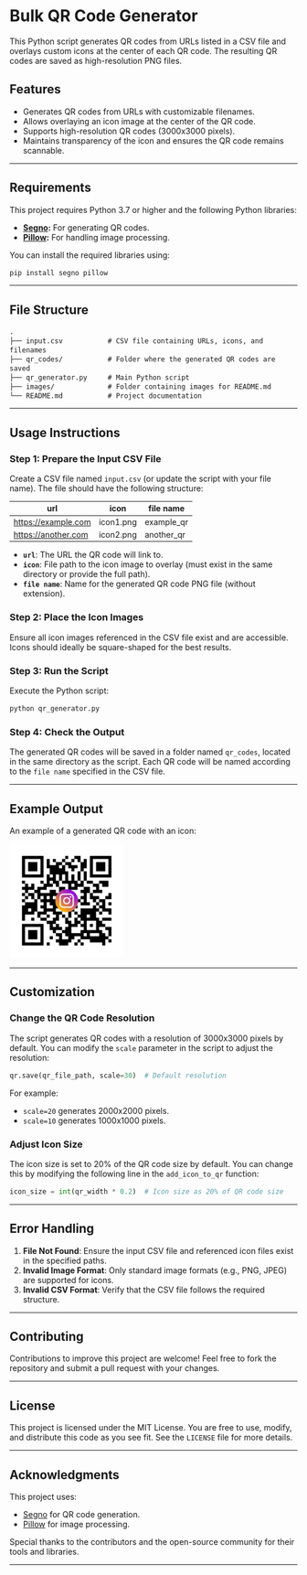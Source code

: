 
# Bulk QR Code Generator

This Python script generates QR codes from URLs listed in a CSV file and overlays custom icons at the center of each QR code. The resulting QR codes are saved as high-resolution PNG files.

## Features

- Generates QR codes from URLs with customizable filenames.
- Allows overlaying an icon image at the center of the QR code.
- Supports high-resolution QR codes (3000x3000 pixels).
- Maintains transparency of the icon and ensures the QR code remains scannable.

---

## Requirements

This project requires Python 3.7 or higher and the following Python libraries:

- **[Segno](https://pypi.org/project/segno/):** For generating QR codes.
- **[Pillow](https://pillow.readthedocs.io):** For handling image processing.

You can install the required libraries using:

```bash
pip install segno pillow
```

---

## File Structure

```plaintext
.
├── input.csv           # CSV file containing URLs, icons, and filenames
├── qr_codes/           # Folder where the generated QR codes are saved
├── qr_generator.py     # Main Python script
├── images/             # Folder containing images for README.md
└── README.md           # Project documentation
```

---

## Usage Instructions

### Step 1: Prepare the Input CSV File
Create a CSV file named `input.csv` (or update the script with your file name). The file should have the following structure:

| url                  | icon          | file name      |
|----------------------|---------------|----------------|
| https://example.com  | icon1.png     | example_qr     |
| https://another.com  | icon2.png     | another_qr     |

- **`url`**: The URL the QR code will link to.
- **`icon`**: File path to the icon image to overlay (must exist in the same directory or provide the full path).
- **`file name`**: Name for the generated QR code PNG file (without extension).

### Step 2: Place the Icon Images
Ensure all icon images referenced in the CSV file exist and are accessible. Icons should ideally be square-shaped for the best results.

### Step 3: Run the Script
Execute the Python script:

```bash
python qr_generator.py
```

### Step 4: Check the Output
The generated QR codes will be saved in a folder named `qr_codes`, located in the same directory as the script. Each QR code will be named according to the `file name` specified in the CSV file.

---

## Example Output

An example of a generated QR code with an icon:

<img src="images/example_qr_code.png" alt="drawing" style="width:200px;"/>

---

## Customization

### Change the QR Code Resolution
The script generates QR codes with a resolution of 3000x3000 pixels by default. You can modify the `scale` parameter in the script to adjust the resolution:

```python
qr.save(qr_file_path, scale=30)  # Default resolution
```

For example:
- `scale=20` generates 2000x2000 pixels.
- `scale=10` generates 1000x1000 pixels.

### Adjust Icon Size
The icon size is set to 20% of the QR code size by default. You can change this by modifying the following line in the `add_icon_to_qr` function:

```python
icon_size = int(qr_width * 0.2)  # Icon size as 20% of QR code size
```

---

## Error Handling

1. **File Not Found**: Ensure the input CSV file and referenced icon files exist in the specified paths.
2. **Invalid Image Format**: Only standard image formats (e.g., PNG, JPEG) are supported for icons.
3. **Invalid CSV Format**: Verify that the CSV file follows the required structure.

---

## Contributing

Contributions to improve this project are welcome! Feel free to fork the repository and submit a pull request with your changes.

---

## License

This project is licensed under the MIT License. You are free to use, modify, and distribute this code as you see fit. See the `LICENSE` file for more details.

---

## Acknowledgments

This project uses:
- [Segno](https://pypi.org/project/segno/) for QR code generation.
- [Pillow](https://pillow.readthedocs.io) for image processing.

Special thanks to the contributors and the open-source community for their tools and libraries.

---
